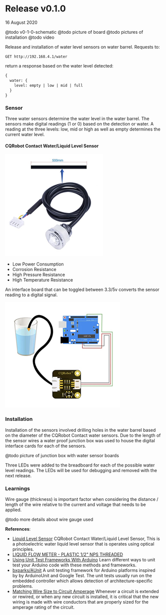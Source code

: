 # Release v0.1.0
16 August 2020

@todo v0-1-0-schematic
@todo picture of board
@todo pictures of installation
@todo video

Release and installation of water level sensors on water barrel. Requests to:
```
GET http://192.168.4.1/water
```
return a response based on the water level detected:
```
{
  water: {
    level: empty | low | mid | full
  }
}
```

### Sensor

Three water sensors determine the water level in the water barrel. The sensors make digital readings (1 or 0) based on the detection or water. A reading at the three levels: low, mid or high as well as empty determines the current water level.

#### CQRobot Contact Water/Liquid Level Sensor

![CQRobot Contact Water/Liquid Level Sensor](https://raw.githubusercontent.com/deezone/HydroBytes-waterManagement/master/resources/waterSensor.jpg)

- Low Power Consumption
- Corrosion Resistance
- High Pressure Resistance
- High Temperature Resistance

An interface board that can be toggled between 3.3/5v converts the sensor reading to a digital signal.

![CQRobot Contact Water/Liquid Level Board](https://raw.githubusercontent.com/deezone/HydroBytes-waterManagement/master/resources/waterSensorBoard.jpg)

### Installation

Installation of the sensors involved drilling holes in the water barrel based on the diameter of the CQRobot Contact water sensors. Due to the length of the sensor wires a water proof junction box was used to house the digital interface cards for each of the sensors.

@todo picture of junction box with water sensor boards

Three LEDs were added to the breadboard for each of the possible water level readings. The LEDs will be used for debugging and removed with the next release.

### Learnings

Wire gauge (thickness) is important factor when considering the distance / length of the wire relative to the current and voltage that needs to be applied.

@todo more details about wire gauge used


**References**:

- [Liquid Level Sensor](http://www.cqrobot.wiki/index.php/Liquid_Level_Sensor)
CQRobot Contact Water/Liquid Level Sensor, This is a photoelectric water liquid level sensor that is operates using optical principles.
- [LIQUID FLOW METER - PLASTIC 1/2" NPS THREADED](https://www.adafruit.com/product/828)
- [Using Unit Test Frameworks With Arduino](https://maker.pro/arduino/tutorial/using-unit-test-frameworks-with-arduino)
Learn different ways to unit test your Arduino code with these methods and frameworks.
- [bxparks/AUnit](https://github.com/bxparks/AUnit)
A unit testing framework for Arduino platforms inspired by by ArduinoUnit and Google Test. The unit tests usually run on the embedded controller which allows detection of architecture-specific problems.
- [Matching Wire Size to Circuit Amperage](https://www.thespruce.com/matching-wire-size-to-circuit-amperage-1152865#:~:text=Wire%20is%20sized%20by%20the,the%20larger%20the%20wire%20diameter.)
Whenever a circuit is extended or rewired, or when any new circuit is installed, it is critical that the new wiring is made with wire conductors that are properly sized for the amperage rating of the circuit.
